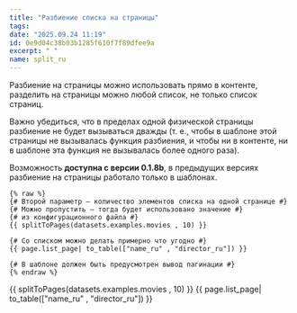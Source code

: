 ```yaml
---
title: "Разбиение списка на страницы"
tags: 
date: "2025.09.24 11:19"
id: 0e9d04c38b03b1285f610f7f89dfee9a
excerpt: " "
name: split_ru
---
```


Разбиение на страницы можно использовать прямо в контенте, разделить на страницы можно любой список, не только список страниц. 

Важно убедиться,
что в пределах одной физической страницы разбиение не будет вызываться дважды (т. е., чтобы
в шаблоне этой страницы не вызывалась функция разбиения, и чтобы ни в контенте, ни в шаблоне эта функция не вызывалась более одного раза). 

Возможность **доступна с версии 0.1.8b**,
в предыдущих версиях разбиение на страницы работало только в шаблонах.

```jinja
{% raw %}
{# Второй параметр — количество элементов списка на одной странице #}
{# Можно пропустить — тогда будет использовано значение #}
{# из конфигурационного файла #}
{{ splitToPages(datasets.examples.movies , 10) }}

{# Со списком можно делать примерно что угодно #}
{{ page.list_page| to_table(["name_ru" , "director_ru"]) }}

{# В шаблоне должен быть предусмотрен вывод пагинации #}
{% endraw %}
```

{{ splitToPages(datasets.examples.movies , 10) }}
{{ page.list_page| to_table(["name_ru" , "director_ru"]) }}
